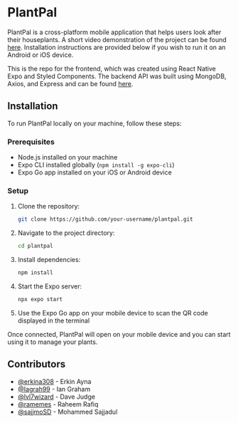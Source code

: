 # PlantPal

PlantPal is a cross-platform mobile application that helps users look after their houseplants. A short video demonstration of the project can be found [here](https://www.youtube.com/watch?v=cWCqloX4GWY). Installation instructions are provided below if you wish to run it on an Android or iOS device.

This is the repo for the frontend, which was created using React Native Expo and Styled Components. The backend API was built using MongoDB, Axios, and Express and can be found [here](https://github.com/erkina308/plant-pal).


## Installation

To run PlantPal locally on your machine, follow these steps:

### Prerequisites

- Node.js installed on your machine
- Expo CLI installed globally (`npm install -g expo-cli`)
- Expo Go app installed on your iOS or Android device

### Setup

1. Clone the repository:
   ```bash
   git clone https://github.com/your-username/plantpal.git
2. Navigate to the project directory:
    ```bash
    cd plantpal
3. Install dependencies:
    ```bash
    npm install
4. Start the Expo server:
    ```bash
    npx expo start
5. Use the Expo Go app on your mobile device to scan the QR code displayed in the terminal

Once connected, PlantPal will open on your mobile device and you can start using it to manage your plants.

## Contributors

- [@erkina308](https://github.com/erkina308) - Erkin Ayna
- [@Iagrah99](https://github.com/Iagrah99) - Ian Graham
- [@lvl7wizard](https://github.com/lvl7wizard) - Dave Judge
- [@ramemes](https://github.com/ramemes) - Raheem Rafiq
- [@sajjmoSD](https://github.com/sajjmoSD) - Mohammed Sajjadul